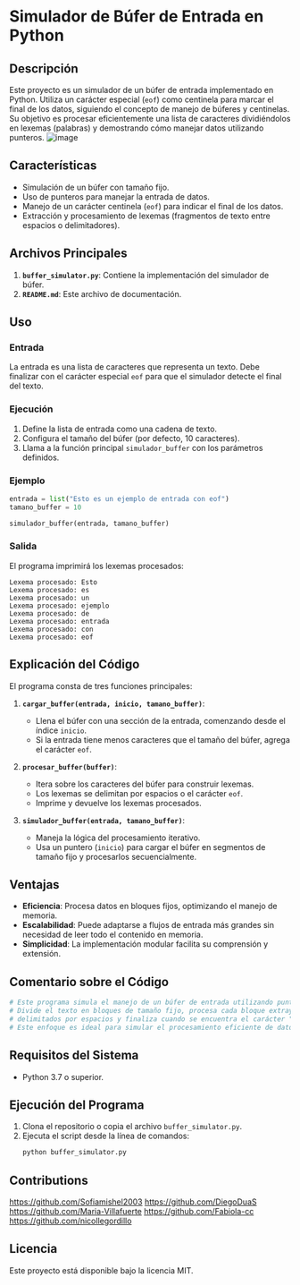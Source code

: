 # Simulador de Búfer de Entrada en Python

## Descripción
Este proyecto es un simulador de un búfer de entrada implementado en Python. Utiliza un carácter especial (`eof`) como centinela para marcar el final de los datos, siguiendo el concepto de manejo de búferes y centinelas. Su objetivo es procesar eficientemente una lista de caracteres dividiéndolos en lexemas (palabras) y demostrando cómo manejar datos utilizando punteros.
![image](https://github.com/user-attachments/assets/298205a3-9919-4ffb-bc28-f7776729a3b9)

## Características
- Simulación de un búfer con tamaño fijo.
- Uso de punteros para manejar la entrada de datos.
- Manejo de un carácter centinela (`eof`) para indicar el final de los datos.
- Extracción y procesamiento de lexemas (fragmentos de texto entre espacios o delimitadores).

## Archivos Principales
1. **`buffer_simulator.py`**: Contiene la implementación del simulador de búfer.
2. **`README.md`**: Este archivo de documentación.

## Uso
### Entrada
La entrada es una lista de caracteres que representa un texto. Debe finalizar con el carácter especial `eof` para que el simulador detecte el final del texto.

### Ejecución
1. Define la lista de entrada como una cadena de texto.
2. Configura el tamaño del búfer (por defecto, 10 caracteres).
3. Llama a la función principal `simulador_buffer` con los parámetros definidos.

### Ejemplo
```python
entrada = list("Esto es un ejemplo de entrada con eof")
tamano_buffer = 10

simulador_buffer(entrada, tamano_buffer)
```

### Salida
El programa imprimirá los lexemas procesados:
```plaintext
Lexema procesado: Esto
Lexema procesado: es
Lexema procesado: un
Lexema procesado: ejemplo
Lexema procesado: de
Lexema procesado: entrada
Lexema procesado: con
Lexema procesado: eof
```

## Explicación del Código
El programa consta de tres funciones principales:

1. **`cargar_buffer(entrada, inicio, tamano_buffer)`**:
   - Llena el búfer con una sección de la entrada, comenzando desde el índice `inicio`.
   - Si la entrada tiene menos caracteres que el tamaño del búfer, agrega el carácter `eof`.

2. **`procesar_buffer(buffer)`**:
   - Itera sobre los caracteres del búfer para construir lexemas.
   - Los lexemas se delimitan por espacios o el carácter `eof`.
   - Imprime y devuelve los lexemas procesados.

3. **`simulador_buffer(entrada, tamano_buffer)`**:
   - Maneja la lógica del procesamiento iterativo.
   - Usa un puntero (`inicio`) para cargar el búfer en segmentos de tamaño fijo y procesarlos secuencialmente.

## Ventajas
- **Eficiencia**: Procesa datos en bloques fijos, optimizando el manejo de memoria.
- **Escalabilidad**: Puede adaptarse a flujos de entrada más grandes sin necesidad de leer todo el contenido en memoria.
- **Simplicidad**: La implementación modular facilita su comprensión y extensión.

## Comentario sobre el Código
```python
# Este programa simula el manejo de un búfer de entrada utilizando punteros y un centinela ("eof").
# Divide el texto en bloques de tamaño fijo, procesa cada bloque extrayendo lexemas
# delimitados por espacios y finaliza cuando se encuentra el carácter "eof".
# Este enfoque es ideal para simular el procesamiento eficiente de datos en tiempo real.
```

## Requisitos del Sistema
- Python 3.7 o superior.

## Ejecución del Programa
1. Clona el repositorio o copia el archivo `buffer_simulator.py`.
2. Ejecuta el script desde la línea de comandos:
   ```bash
   python buffer_simulator.py
   ```
## Contributions
https://github.com/Sofiamishel2003
https://github.com/DiegoDuaS
https://github.com/Maria-Villafuerte
https://github.com/Fabiola-cc
https://github.com/nicollegordillo

## Licencia
Este proyecto está disponible bajo la licencia MIT.

